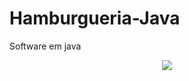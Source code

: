 # Hamburgueria-Java
Software em java

<p align="center">
  <img src="https://i.ibb.co/w6dn9bR/3535353535.jpg">
</p>
